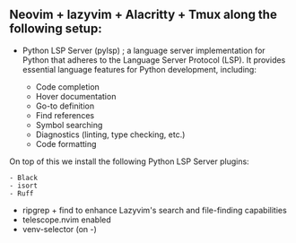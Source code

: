 ## Neovim + lazyvim + Alacritty + Tmux along the following setup:


- Python LSP Server (pylsp) ; a language server implementation for Python that adheres  to the Language Server Protocol (LSP). It provides essential language features for Python development, including:

    - Code completion
    - Hover documentation
    - Go-to definition
    - Find references
    - Symbol searching
    - Diagnostics (linting, type checking, etc.)
    - Code formatting
 
On top of this we install the following Python LSP Server plugins:

    - Black
    - isort
    - Ruff

- ripgrep + find to enhance Lazyvim's search and file-finding capabilities
- telescope.nvim enabled
- venv-selector (on <leader>-<cv>)



